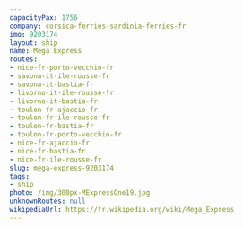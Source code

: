 ```yaml
---
capacityPax: 1756
company: corsica-ferries-sardinia-ferries-fr
imo: 9203174
layout: ship
name: Mega Express
routes:
- nice-fr-porto-vecchio-fr
- savona-it-ile-rousse-fr
- savona-it-bastia-fr
- livorno-it-ile-rousse-fr
- livorno-it-bastia-fr
- toulon-fr-ajaccio-fr
- toulon-fr-ile-rousse-fr
- toulon-fr-bastia-fr
- toulon-fr-porto-vecchio-fr
- nice-fr-ajaccio-fr
- nice-fr-bastia-fr
- nice-fr-ile-rousse-fr
slug: mega-express-9203174
tags:
- ship
photo: /img/300px-MExpressOne19.jpg
unknownRoutes: null
wikipediaUrl: https://fr.wikipedia.org/wiki/Mega_Express
---
```

